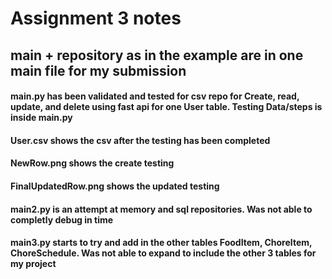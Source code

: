 # Assignment 3 notes
## main + repository as in the example are in one main file for my submission
#### main.py has been validated and tested for csv repo for Create, read, update, and delete using fast api for one User table. Testing Data/steps is inside main.py
#### User.csv shows the csv after the testing has been completed
#### NewRow.png shows the create testing
#### FinalUpdatedRow.png shows the updated testing
#### main2.py is an attempt at memory and sql repositories. Was not able to completly debug in time
#### main3.py starts to try and add in the other tables FoodItem, ChoreItem, ChoreSchedule. Was not able to expand to include the other 3 tables for my project

